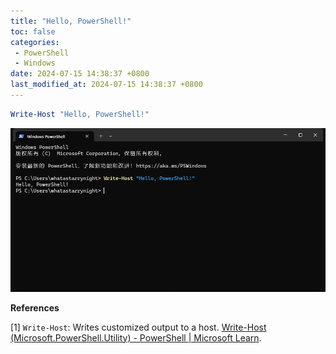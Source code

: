 ```yaml
---
title: "Hello, PowerShell!"
toc: false
categories:
 - PowerShell
 - Windows
date: 2024-07-15 14:38:37 +0800
last_modified_at: 2024-07-15 14:38:37 +0800
---
```


```powershell
Write-Host "Hello, PowerShell!"
```

<img src="https://raw.githubusercontent.com/HelloWorld-1017/blog-images/main/imgs/202407151440868.png" alt="image-20240715144005779"  />

**References**

[1] `Write-Host`: Writes customized output to a host. [Write-Host (Microsoft.PowerShell.Utility) - PowerShell \| Microsoft Learn](https://learn.microsoft.com/en-us/powershell/module/microsoft.powershell.utility/write-host?view=powershell-7.4).